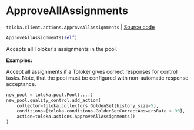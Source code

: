 # ApproveAllAssignments
`toloka.client.actions.ApproveAllAssignments` | [Source code](https://github.com/Toloka/toloka-kit/blob/v1.1.4/src/client/actions.py#L205)

```python
ApproveAllAssignments(self)
```

Accepts all Toloker's assignments in the pool.


**Examples:**

Accept all assignments if a Toloker gives correct responses for control tasks. Note, that the pool must be configured with non-automatic response acceptance.

```python
new_pool = toloka.pool.Pool(....)
new_pool.quality_control.add_action(
    collector=toloka.collectors.GoldenSet(history_size=5),
    conditions=[toloka.conditions.GoldenSetCorrectAnswersRate > 90],
    action=toloka.actions.ApproveAllAssignments()
)
```
